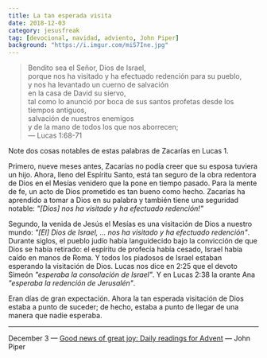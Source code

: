 ```yaml
---
title: La tan esperada visita
date: 2018-12-03
category: jesusfreak
tag: [devocional, navidad, adviento, John Piper]
background: "https://i.imgur.com/miS7Ine.jpg"
---
```


> Bendito sea el Señor, Dios de Israel, <br>
> porque nos ha visitado y ha efectuado redención para su pueblo,<br>
> y nos ha levantado un cuerno de salvación<br>
> en la casa de David su siervo,<br>
> tal como lo anunció por boca de sus santos profetas desde los tiempos antiguos,<br>
> salvación de nuestros enemigos<br>
> y de la mano de todos los que nos aborrecen;<br>
> — Lucas 1:68-71

Note dos cosas notables de estas palabras de Zacarías en Lucas 1.

Primero, nueve meses antes, Zacarías no podía creer que su esposa tuviera un hijo. Ahora, lleno del Espíritu Santo, está tan seguro de la obra redentora de Dios en el Mesías venidero que la pone en tiempo pasado. Para la mente de fe, un acto de Dios prometido es tan bueno como hecho. Zacarías ha aprendido a tomar a Dios en su palabra y también tiene una seguridad notable: _"[Dios] nos ha visitado y ha efectuado redención!"_

Segundo, la venida de Jesús el Mesías es una visitación de Dios a nuestro mundo: _"[El] Dios de Israel, ... nos ha visitado y ha efectuado redención"_. Durante siglos, el pueblo judío había languidecido bajo la convicción de que Dios se había retirado: el espíritu de profecía había cesado, Israel había caído en manos de Roma. Y todos los piadosos de Israel estaban esperando la visitación de Dios. Lucas nos dice en 2:25 que el devoto Simeón _"esperaba la consolación de Israel"_. Y en Lucas 2:38 la orante Ana _"esperaba la redención de Jerusalén"_.

Eran días de gran expectación. Ahora la tan esperada visitación de Dios estaba a punto de suceder; de hecho, estaba a punto de llegar de una manera que nadie esperaba.

---

December 3 — [Good news of great joy: Daily readings for Advent](https://www.desiringgod.org/books/good-news-of-great-joy) — John Piper